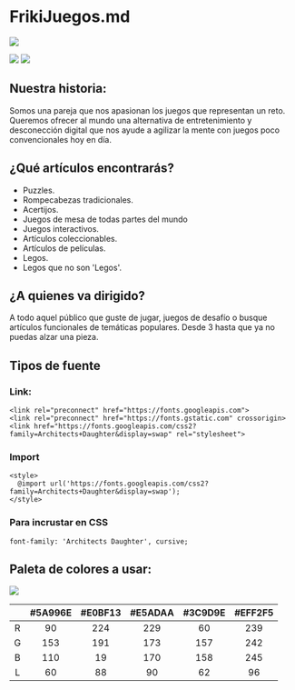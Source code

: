 # FrikiJuegos.md
![](https://i.pinimg.com/750x/e7/1c/07/e71c077bb20bbc05089d31e353455b2b.jpg)

![](https://img.shields.io/badge/avance-2%25-green)
[![](https://ibb.co/27Mfz6z)](https://ibb.co/27Mfz6z)

## Nuestra historia:
Somos una pareja que nos apasionan los juegos que representan un reto. Queremos ofrecer al mundo una alternativa de entretenimiento y desconección digital que nos ayude a agilizar la mente con juegos poco convencionales hoy en día.

## ¿Qué artículos encontrarás?
- Puzzles.
- Rompecabezas tradicionales.
- Acertijos.
- Juegos de mesa de todas partes del mundo 
- Juegos interactivos.
- Artículos coleccionables.
- Artículos de películas.
- Legos.
- Legos que no son 'Legos'.

## ¿A quienes va dirigido?

A todo aquel público que guste de jugar, juegos de desafío o busque artículos funcionales  de temáticas populares. Desde 3 hasta que ya no puedas alzar una pieza.

## Tipos de fuente 

### Link:

    <link rel="preconnect" href="https://fonts.googleapis.com">
    <link rel="preconnect" href="https://fonts.gstatic.com" crossorigin>
    <link href="https://fonts.googleapis.com/css2?family=Architects+Daughter&display=swap" rel="stylesheet">

### Import
    <style>
      @import url('https://fonts.googleapis.com/css2?family=Architects+Daughter&display=swap');
    </style>


### Para incrustar en CSS
    font-family: 'Architects Daughter', cursive;

## Paleta de colores a usar:
![](https://i.postimg.cc/9f4vHgCY/Paleta-Juegos.png)

|   | #5A996E  | #E0BF13  | #E5ADAA  | #3C9D9E  | #EFF2F5  |
| :------------: | :------------: | :------------: | :------------: | :------------: | :------------: |
|  R |  90 | 224 |  229 | 60  |  239 |
|  G|  153 | 191  | 173  |  157 |  242 |
|  B|  110 | 19  | 170  |  158 | 245   |
|  L | 60  | 88  |  90 |  62 | 96  |



